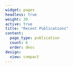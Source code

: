 ```yaml
---
widget: pages
headless: true
weight: 30
active: true
title: "Recent Publications"
content:
  page_type: publication
  count: 6
  order: desc
design:
  view: compact
---
```

